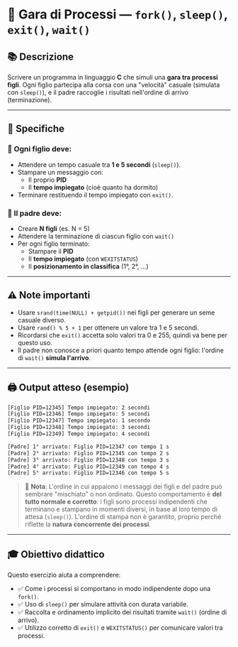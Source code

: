 # 🏁 Gara di Processi — `fork()`, `sleep()`, `exit()`, `wait()`

## 📚 Descrizione

Scrivere un programma in linguaggio **C** che simuli una **gara tra processi figli**. Ogni figlio partecipa alla corsa con una "velocità" casuale (simulata con `sleep()`), e il padre raccoglie i risultati nell'ordine di arrivo (terminazione).

---

## 🧩 Specifiche

### 👶 Ogni figlio deve:
- Attendere un tempo casuale tra **1 e 5 secondi** (`sleep()`).
- Stampare un messaggio con:
  - Il proprio **PID**
  - Il **tempo impiegato** (cioè quanto ha dormito)
- Terminare restituendo il tempo impiegato con `exit()`.

### 👨 Il padre deve:
- Creare **N figli** (es. N = 5)
- Attendere la terminazione di ciascun figlio con `wait()`
- Per ogni figlio terminato:
  - Stampare il **PID**
  - Il **tempo impiegato** (con `WEXITSTATUS`)
  - Il **posizionamento in classifica** (1°, 2°, …)

---

## ⚠️ Note importanti

- Usare `srand(time(NULL) + getpid())` nei figli per generare un seme casuale diverso.
- Usare `rand() % 5 + 1` per ottenere un valore tra 1 e 5 secondi.
- Ricordarsi che `exit()` accetta solo valori tra 0 e 255, quindi va bene per questo uso.
- Il padre non conosce a priori quanto tempo attende ogni figlio: l'ordine di `wait()` **simula l'arrivo**.

---

## 🖨️ Output atteso (esempio)
``` bash
[Figlio PID=12345] Tempo impiegato: 2 secondi
[Figlio PID=12346] Tempo impiegato: 5 secondi
[Figlio PID=12347] Tempo impiegato: 1 secondo
[Figlio PID=12348] Tempo impiegato: 3 secondi
[Figlio PID=12349] Tempo impiegato: 4 secondi

[Padre] 1° arrivato: Figlio PID=12347 con tempo 1 s
[Padre] 2° arrivato: Figlio PID=12345 con tempo 2 s
[Padre] 3° arrivato: Figlio PID=12348 con tempo 3 s
[Padre] 4° arrivato: Figlio PID=12349 con tempo 4 s
[Padre] 5° arrivato: Figlio PID=12346 con tempo 5 s
```

> 📝 **Nota**: L'ordine in cui appaiono i messaggi dei figli e del padre può sembrare "mischiato" o non ordinato.
> Questo comportamento è **del tutto normale e corretto**: i figli sono processi indipendenti che terminano e stampano
> in momenti diversi, in base al loro tempo di attesa (`sleep()`). L'ordine di stampa non è garantito, proprio perché
> riflette la **natura concorrente dei processi**.

---

## 🎓 Obiettivo didattico

Questo esercizio aiuta a comprendere:

- ✅ Come i processi si comportano in modo indipendente dopo una `fork()`.
- ✅ Uso di `sleep()` per simulare attività con durata variabile.
- ✅ Raccolta e ordinamento implicito dei risultati tramite `wait()` (ordine di arrivo).
- ✅ Utilizzo corretto di `exit()` e `WEXITSTATUS()` per comunicare valori tra processi.

